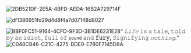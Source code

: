 ![2DB521DF-2E5A-4BFD-AEDA-16B2A729714F](https://github.com/mindfullies/mindfullies/assets/160588581/ae6865df-9e3f-4a2d-8143-e0288571b16d)

![df1386951fd29d4d8f4a7d07148d8027](https://github.com/mindfullies/mindfullies/assets/160588581/969e1df4-55d4-4af1-85f5-5e2b2cec74da)


![BBF0FC51-9164-4CFD-9F3D-3B1DE6231E28](https://github.com/mindfullies/mindfullies/assets/160588581/8932153a-f691-4798-9d0c-e74e3870b92b)“ _𝙻𝚒𝚏𝚎_ 𝚒𝚜 𝚊 𝚝𝚊𝚕𝚎, 𝚝𝚘𝚕𝚍 𝚋𝚢 𝚊𝚗 𝚒𝚍𝚒𝚘𝚝, 𝚏𝚞𝚕𝚕 𝚘𝚏 `𝚜𝚘𝚞𝚗𝚍` 𝚊𝚗𝚍 **𝚏𝚞𝚛𝚢,** 𝚂𝚒𝚐𝚗𝚒𝚏𝚢𝚒𝚗𝚐 _𝚗𝚘𝚝𝚑𝚒𝚗𝚐.”_ ![C048CB46-C21C-4275-BDE0-E780F7145D8A](https://github.com/mindfullies/mindfullies/assets/160588581/418e3c76-27d7-4683-8896-d506ef28fc1c)
